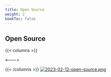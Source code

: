 ```yaml
---
title: Open Source
weight: 2
bookToc: false
---
```


## Open Source




{{< columns >}}


<--->

{{< /columns >}}
[![2023-02-12-open-source.png](https://i.postimg.cc/gmQtC9yv/2023-02-12-open-source.png)](/)
